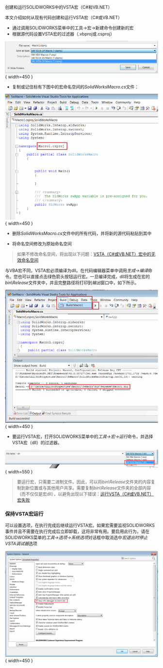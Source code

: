 创建和运行SOLIDWORKS中的VSTA宏（C#和VB.NET）

本文介绍如何从现有代码创建和运行VSTA宏（C#或VB.NET）

* 通过调用SOLIDWORKS菜单中的工具->宏->新建命令创建新的宏
* 根据源代码设置VSTA宏的过滤器（.vbproj或.csproj）

![过滤VSTA宏](new-macro-vsta-filter.png){ width=450 }

* 复制或记住标有下图中的宏命名空间的*SolidWorksMacro.cs*文件：

![VSTA宏的命名空间](vsta-macro-namespace.png){ width=450 }

* 删除*SolidWorksMacro.cs*文件中的所有代码，并将新的源代码粘贴到其中

* 将命名空间修改为原始命名空间

> 如果不修改命名空间，将出现以下问题：[VSTA（C#或VB.NET）宏中的无效命名空间](solidworks-api/troubleshooting/macros/vsta-invalid-namespace/)

与VBA宏不同，VSTA宏必须编译为dll。在代码编辑器菜单中调用*生成->编译*命令。您也可以直接点击绿色箭头按钮运行宏。一旦编译完成，dll将生成在宏的*bin\Release*文件夹中，并且完整路径将打印到*输出*窗口中，如下所示。

![编译VSTA宏](compile-vsta-macro.png){ width=450 }

* 要运行VSTA宏，打开SOLIDWORKS菜单中的*工具->宏->运行*命令，并选择VSTA宏（dll）的过滤器。

![运行时设置VSTA宏的过滤器](run-vsta-macro.png){ width=550 }

> 要运行宏，只需要二进制文件。因此，可以将*bin\Release*文件夹的内容复制到新位置或与其他用户共享。需要复制*bin\Release*文件夹的全部内容（而不仅仅是宏dll），以避免出现以下错误：[运行VSTA（C#或VB.NET）宏失败](solidworks-api/troubleshooting/macros/run-vsta-macro-error/)

### 保持VSTA宏运行

可以设置选项，在执行完成后继续运行VSTA宏。如果宏需要监视SOLIDWORKS事件并且不需要在执行完成后立即卸载，这将非常有用。要启用此行为，请在SOLIDWORKS菜单的*工具->选项->系统选项*对话框中取消选中*宏退出时停止VSTA调试器*选项

![保持VSTA宏运行的选项](system-options-stop-vsta-debugger.png){ width=450 }